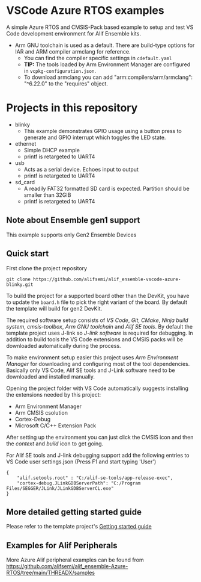 # VSCode Azure RTOS examples
A simple Azure RTOS and CMSIS-Pack based example to setup and test VS Code development environment for Alif Ensemble kits.

- Arm GNU toolchain is used as a default. There are build-type options for IAR and ARM compiler armclang for reference.
  - You can find the compiler specific settings in `cdefault.yaml`
  - **TIP:** The tools loaded by Arm Environment Manager are configured in `vcpkg-configuration.json`.
  - To download armclang you can add "arm:compilers/arm/armclang": "^6.22.0" to the "requires" object.

# Projects in this repository
- blinky
  - This example demonstrates GPIO usage using a button press to generate and GPIO interrupt which toggles the LED state.
- ethernet
  - Simple DHCP example
  - printf is retargeted to UART4
- usb
  - Acts as a serial device. Echoes input to output
  - printf is retargeted to UART4
- sd_card
  - A readily FAT32 formatted SD card is expected. Partition should be smaller than 32GIB
  - printf is retargeted to UART4

## Note about Ensemble gen1 support
This example supports only Gen2 Ensemble Devices

## Quick start
First clone the project repository
```
git clone https://github.com/alifsemi/alif_ensemble-vscode-azure-blinky.git
```

To build the project for a supported board other than the DevKit, you have to update the `board.h` file to pick the right variant of the board.
By default the template will build for gen2 DevKit.

The required software setup consists of *VS Code*, *Git*, *CMake*, *Ninja build system*, *cmsis-toolbox*, *Arm GNU toolchain* and *Alif SE tools*.
By default the template project uses J-link so *J-link software* is required for debugging.
In addition to build tools the VS Code extensions and CMSIS packs will be downloaded automatically during the process.

To make environment setup easier this project uses *Arm Environment Manager* for downloading and configuring most of the tool dependencies.
Basically only VS Code, Alif SE tools and J-Link software need to be downloaded and installed manually.

Opening the project folder with VS Code automatically suggests installing the extensions needed by this project:
- Arm Environment Manager
- Arm CMSIS csolution
- Cortex-Debug
- Microsoft C/C++ Extension Pack

After setting up the environment you can just click the CMSIS icon and then the *context* and *build* icon to get going.

For Alif SE tools and J-link debugging support add the following entries to VS Code user settings.json (Press F1 and start typing 'User')
```
{
    "alif.setools.root" : "C:/alif-se-tools/app-release-exec",
    "cortex-debug.JLinkGDBServerPath": "C:/Program Files/SEGGER/JLink/JLinkGDBServerCL.exe"
}
```

## More detailed getting started guide
Please refer to the template project's [Getting started guide](https://github.com/alifsemi/alif_vscode-template/blob/master/doc/getting_started.md)

## Examples for Alif Peripherals
More Azure Alif peripheral examples can be found from https://github.com/alifsemi/alif_ensemble-Azure-RTOS/tree/main/THREADX/samples
